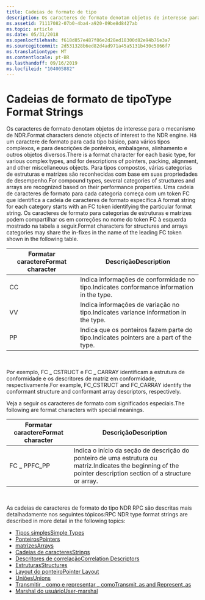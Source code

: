 ```yaml
---
title: Cadeias de formato de tipo
description: Os caracteres de formato denotam objetos de interesse para o mecanismo de NDR.
ms.assetid: 71117082-07b0-4ba4-a920-09be8d8427ab
ms.topic: article
ms.date: 05/31/2018
ms.openlocfilehash: f618d857e487f86e2d28ed18300d82e94b76e3a7
ms.sourcegitcommit: 2d531328b6ed82d4ad971a45a5131b430c5866f7
ms.translationtype: MT
ms.contentlocale: pt-BR
ms.lasthandoff: 09/16/2019
ms.locfileid: "104005882"
---
```

# <a name="type-format-strings"></a><span data-ttu-id="22e13-103">Cadeias de formato de tipo</span><span class="sxs-lookup"><span data-stu-id="22e13-103">Type Format Strings</span></span>

<span data-ttu-id="22e13-104">Os caracteres de formato denotam objetos de interesse para o mecanismo de NDR.</span><span class="sxs-lookup"><span data-stu-id="22e13-104">Format characters denote objects of interest to the NDR engine.</span></span> <span data-ttu-id="22e13-105">Há um caractere de formato para cada tipo básico, para vários tipos complexos, e para descrições de ponteiros, embalagens, alinhamento e outros objetos diversos.</span><span class="sxs-lookup"><span data-stu-id="22e13-105">There is a format character for each basic type, for various complex types, and for descriptions of pointers, packing, alignment, and other miscellaneous objects.</span></span> <span data-ttu-id="22e13-106">Para tipos compostos, várias categorias de estruturas e matrizes são reconhecidas com base em suas propriedades de desempenho.</span><span class="sxs-lookup"><span data-stu-id="22e13-106">For compound types, several categories of structures and arrays are recognized based on their performance properties.</span></span> <span data-ttu-id="22e13-107">Uma cadeia de caracteres de formato para cada categoria começa com um token FC que identifica a cadeia de caracteres de formato específica.</span><span class="sxs-lookup"><span data-stu-id="22e13-107">A format string for each category starts with an FC token identifying the particular format string.</span></span> <span data-ttu-id="22e13-108">Os caracteres de formato para categorias de estruturas e matrizes podem compartilhar os em correções no nome do token FC à esquerda mostrado na tabela a seguir.</span><span class="sxs-lookup"><span data-stu-id="22e13-108">Format characters for structures and arrays categories may share the in-fixes in the name of the leading FC token shown in the following table.</span></span>



| <span data-ttu-id="22e13-109">Formatar caractere</span><span class="sxs-lookup"><span data-stu-id="22e13-109">Format character</span></span> | <span data-ttu-id="22e13-110">Descrição</span><span class="sxs-lookup"><span data-stu-id="22e13-110">Description</span></span>                                    |
|------------------|------------------------------------------------|
| <span data-ttu-id="22e13-111">C</span><span class="sxs-lookup"><span data-stu-id="22e13-111">C</span></span>                | <span data-ttu-id="22e13-112">Indica informações de conformidade no tipo.</span><span class="sxs-lookup"><span data-stu-id="22e13-112">Indicates conformance information in the type.</span></span> |
| <span data-ttu-id="22e13-113">V</span><span class="sxs-lookup"><span data-stu-id="22e13-113">V</span></span>                | <span data-ttu-id="22e13-114">Indica informações de variação no tipo.</span><span class="sxs-lookup"><span data-stu-id="22e13-114">Indicates variance information in the type.</span></span>    |
| <span data-ttu-id="22e13-115">P</span><span class="sxs-lookup"><span data-stu-id="22e13-115">P</span></span>                | <span data-ttu-id="22e13-116">Indica que os ponteiros fazem parte do tipo.</span><span class="sxs-lookup"><span data-stu-id="22e13-116">Indicates pointers are a part of the type.</span></span>     |



 

<span data-ttu-id="22e13-117">Por exemplo, FC \_ CSTRUCT e FC \_ CARRAY identificam a estrutura de conformidade e os descritores de matriz em conformidade, respectivamente.</span><span class="sxs-lookup"><span data-stu-id="22e13-117">For example, FC\_CSTRUCT and FC\_CARRAY identify the conformant structure and conformant array descriptors, respectively.</span></span>

<span data-ttu-id="22e13-118">Veja a seguir os caracteres de formato com significados especiais.</span><span class="sxs-lookup"><span data-stu-id="22e13-118">The following are format characters with special meanings.</span></span>



| <span data-ttu-id="22e13-119">Formatar caractere</span><span class="sxs-lookup"><span data-stu-id="22e13-119">Format character</span></span> | <span data-ttu-id="22e13-120">Descrição</span><span class="sxs-lookup"><span data-stu-id="22e13-120">Description</span></span>                                                                         |
|------------------|-------------------------------------------------------------------------------------|
| <span data-ttu-id="22e13-121">FC \_ PP</span><span class="sxs-lookup"><span data-stu-id="22e13-121">FC\_PP</span></span>           | <span data-ttu-id="22e13-122">Indica o início da seção de descrição do ponteiro de uma estrutura ou matriz.</span><span class="sxs-lookup"><span data-stu-id="22e13-122">Indicates the beginning of the pointer description section of a structure or array.</span></span> |



 

<span data-ttu-id="22e13-123">As cadeias de caracteres de formato do tipo NDR RPC são descritas mais detalhadamente nos seguintes tópicos:</span><span class="sxs-lookup"><span data-stu-id="22e13-123">RPC NDR type format strings are described in more detail in the following topics:</span></span>

-   [<span data-ttu-id="22e13-124">Tipos simples</span><span class="sxs-lookup"><span data-stu-id="22e13-124">Simple Types</span></span>](simple-types-tfs.md)
-   [<span data-ttu-id="22e13-125">Ponteiros</span><span class="sxs-lookup"><span data-stu-id="22e13-125">Pointers</span></span>](pointers-tfs.md)
-   [<span data-ttu-id="22e13-126">matrizes</span><span class="sxs-lookup"><span data-stu-id="22e13-126">Arrays</span></span>](arrays-tfs.md)
-   [<span data-ttu-id="22e13-127">Cadeias de caracteres</span><span class="sxs-lookup"><span data-stu-id="22e13-127">Strings</span></span>](strings-tfs.md)
-   [<span data-ttu-id="22e13-128">Descritores de correlação</span><span class="sxs-lookup"><span data-stu-id="22e13-128">Correlation Descriptors</span></span>](correlation-descriptors-tfs.md)
-   [<span data-ttu-id="22e13-129">Estruturas</span><span class="sxs-lookup"><span data-stu-id="22e13-129">Structures</span></span>](structures-tfs.md)
-   [<span data-ttu-id="22e13-130">Layout do ponteiro</span><span class="sxs-lookup"><span data-stu-id="22e13-130">Pointer Layout</span></span>](pointer-layout-tfs.md)
-   [<span data-ttu-id="22e13-131">Uniões</span><span class="sxs-lookup"><span data-stu-id="22e13-131">Unions</span></span>](unions-tfs.md)
-   [<span data-ttu-id="22e13-132">Transmitir \_ como e representar \_ como</span><span class="sxs-lookup"><span data-stu-id="22e13-132">Transmit\_as and Represent\_as</span></span>](transmit-as-and-represent-as-tfs.md)
-   [<span data-ttu-id="22e13-133">Marshal do usuário</span><span class="sxs-lookup"><span data-stu-id="22e13-133">User-marshal</span></span>](user-marshal-tfs.md)

 

 





